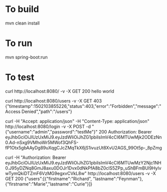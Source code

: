 # To build
mvn clean install


# To run
mvn spring-boot:run


# To test
curl http://localhost:8080/ -v -X GET
200 hello world

curl http://localhost:8080/users -v -X GET
403 {"timestamp":1502103855226,"status":403,"error":"Forbidden","message":"Access Denied","path":"/users"}

curl  -H "Accept: application/json" -H "Content-Type: application/json" http://localhost:8080/login -v -X POST  -d "{\"username\":\"admin\",\"password\":\"testMe\"}"
200 Authorization: Bearer eyJhbGciOiJIUzUxMiJ9.eyJzdWIiOiJhZG1pbiIsImV4cCI6MTUwMjk2ODEzNn0.Ad-nSxg9VMhoWr5MWof3QhFS-fP1Otx5gbAAyDg89uXqgCJcZMqTkX6jS1ivuzUt8XvU2AGS_99Ot5p-_8pZmg

curl -H "Authorization: Bearer eyJhbGciOiJIUzUxMiJ9.eyJzdWIiOiJhZG1pbiIsImV4cCI6MTUwMzY2Njc1NH0.J95yDZNq8GmJ8axu0DOJr1Dvx0dNkPfA8bZ0clS5ZPp_uShBFmBUl9HylvwTymQkiDTZmF6VzMG9egxvCVkL8w" http://localhost:8080/users -v -X GET
200 {"users":[{"firstname":"Richard", "lastname":"Feynman"},{"firstname":"Marie","lastname":"Curie"}]}
